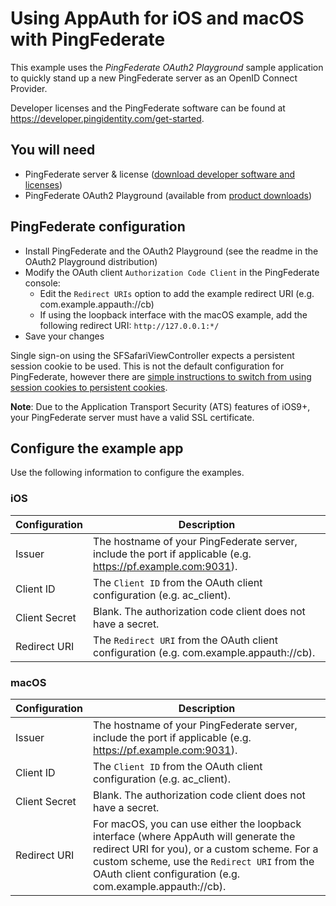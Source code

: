 # Using AppAuth for iOS and macOS with PingFederate

This example uses the *PingFederate OAuth2 Playground* sample application to quickly stand up a new PingFederate server as an OpenID Connect Provider.

Developer licenses and the PingFederate software can be found at https://developer.pingidentity.com/get-started.



## You will need

* PingFederate server & license ([download developer software and licenses](https://developer.pingidentity.com/get-started))
* PingFederate OAuth2 Playground (available from [product downloads](https://www.pingidentity.com/en/products/downloads/pingfederate.html))



## PingFederate configuration

* Install PingFederate and the OAuth2 Playground (see the readme in the OAuth2 Playground distribution)
* Modify the OAuth client `Authorization Code Client` in the PingFederate console:
  * Edit the `Redirect URIs` option to add the example redirect URI (e.g. com.example.appauth://cb)
  * If using the loopback interface with the macOS example, add the following redirect URI: `http://127.0.0.1:*/`
* Save your changes

Single sign-on using the SFSafariViewController expects a persistent session cookie to be used. This is not the default configuration for PingFederate, however there are [simple instructions to switch from using session cookies to persistent cookies](https://docs.pingidentity.com/bundle/pf_sm_extendLifetimeOfPfCookie_pf83/page/concept/extendingLifetimeOfPfCookie.html).

**Note**: Due to the Application Transport Security (ATS) features of iOS9+, your PingFederate server must have a valid SSL certificate.



## Configure the example app

Use the following information to configure the examples.

### iOS

| Configuration | Description      |
|---------------|------------------|
| Issuer        | The hostname of your PingFederate server, include the port if applicable (e.g. https://pf.example.com:9031). |
| Client ID     | The `Client ID` from the OAuth client configuration (e.g. ac_client). |
| Client Secret | Blank. The authorization code client does not have a secret. |
| Redirect URI  | The `Redirect URI` from the OAuth client configuration (e.g. com.example.appauth://cb). | 


### macOS

| Configuration | Description      |
|---------------|------------------|
| Issuer        | The hostname of your PingFederate server, include the port if applicable (e.g. https://pf.example.com:9031). |
| Client ID     | The `Client ID` from the OAuth client configuration (e.g. ac_client). |
| Client Secret | Blank. The authorization code client does not have a secret. |
| Redirect URI  | For macOS, you can use either the loopback interface (where AppAuth will generate the redirect URI for you), or a custom scheme. For a custom scheme, use the `Redirect URI` from the OAuth client configuration (e.g. com.example.appauth://cb). | 

